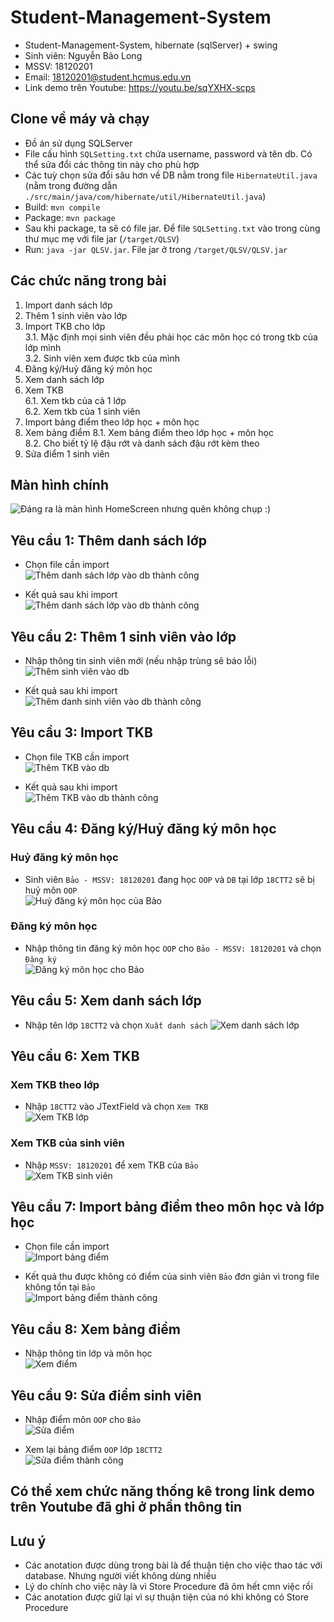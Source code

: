 # Student-Management-System

* Student-Management-System, hibernate (sqlServer) + swing  
* Sinh viên: Nguyễn Bảo Long  
* MSSV: 18120201  
* Email: 18120201@student.hcmus.edu.vn  
* Link demo trên Youtube: https://youtu.be/sqYXHX-scps  

## Clone về máy và chạy  

* Đồ án sử dụng SQLServer  
* File cấu hình `SQLSetting.txt` chứa username, password và tên db. Có thể sửa đổi các thông tin này cho phù hợp  
* Các tuỳ chọn sửa đổi sâu hơn về DB nằm trong file `HibernateUtil.java` (nằm trong đường dẫn `./src/main/java/com/hibernate/util/HibernateUtil.java`)  
* Build: `mvn compile`  
* Package: `mvn package`  
* Sau khi package, ta sẽ có file jar. Để file `SQLSetting.txt` vào trong cùng thư mục mẹ với file jar (`/target/QLSV`)  
* Run: `java -jar QLSV.jar`. File jar ở trong `/target/QLSV/QLSV.jar`  

## Các chức năng trong bài

1. Import danh sách lớp  
2. Thêm 1 sinh viên vào lớp  
3. Import TKB cho lớp  
    3.1. Mặc định mọi sinh viên đều phải học các môn học có trong tkb của lớp mình  
    3.2. Sinh viên xem được tkb của mình  
4. Đăng ký/Huỷ đăng ký môn học  
5. Xem danh sách lớp  
6. Xem TKB  
    6.1. Xem tkb của cả 1 lớp  
    6.2. Xem tkb của 1 sinh viên  
7. Import bảng điểm theo lớp học + môn học  
8. Xem bảng điểm
    8.1. Xem bảng điểm theo lớp học + môn học  
    8.2. Cho biết tỷ lệ đậu rớt và danh sách đậu rớt kèm theo  
9. Sửa điểm 1 sinh viên  

## Màn hình chính  

![Đáng ra là màn hình HomeScreen nhưng quên không chụp :) ](./commit/homeScreen.png)  

## Yêu cầu 1: Thêm danh sách lớp  

* Chọn file cần import  
![Thêm danh sách lớp vào db thành công](./commit/AddLop.png)  
  
* Kết quả sau khi import  
![Thêm danh sách lớp vào db thành công](./commit/AddLopThanhCong.png)  

## Yêu cầu 2: Thêm 1 sinh viên vào lớp  

* Nhập thông tin sinh viên mới (nếu nhập trùng sẽ báo lỗi)  
![Thêm sinh viên vào db](./commit/AddSinhVien.png)  
  
* Kết quả sau khi import  
![Thêm danh sinh viên vào db thành công](./commit/AddSinhVienThanhCong.png)  

## Yêu cầu 3: Import TKB  

* Chọn file TKB cần import  
![Thêm TKB vào db](./commit/AddTKB.png)  
  
* Kết quả sau khi import  
![Thêm TKB vào db thành công](./commit/AddTKBThanhCong.png)  

## Yêu cầu 4: Đăng ký/Huỷ đăng ký môn học  

### Huỷ đăng ký môn học  

* Sinh viên `Bảo - MSSV: 18120201` đang học `OOP` và `DB` tại lớp `18CTT2` sẽ bị huỷ môn `OOP`  
![Huỷ đăng ký môn học của Bảo](./commit/HuyDangKy.png)  

### Đăng ký môn học  

* Nhập thông tin đăng ký môn học `OOP` cho `Bảo - MSSV: 18120201` và chọn `Đăng ký`  
![Đăng ký môn học cho Bảo](./commit/DangKyMon.png)  

## Yêu cầu 5: Xem danh sách lớp  

* Nhập tên lớp `18CTT2` và chọn `Xuất danh sách`
![Xem danh sách lớp](./commit/AddSinhVienThanhCong1.png)  

## Yêu cầu 6: Xem TKB  

### Xem TKB theo lớp  

* Nhập `18CTT2` vào JTextField và chọn `Xem TKB`  
![Xem TKB lớp](./commit/XemTKBLop.png)  

### Xem TKB của sinh viên  

* Nhập `MSSV: 18120201` để xem TKB của `Bảo`  
![Xem TKB sinh viên](./commit/XemTKBSinhVien.png)  

## Yêu cầu 7: Import bảng điểm theo môn học và lớp học  

* Chọn file cần import  
![Import bảng điểm](./commit/AddBangDiem.png)  
  
* Kết quả thu được không có điểm của sinh viên `Bảo` đơn giản vì trong file không tồn tại `Bảo`  
![Import bảng điểm thành công](./commit/AddBangDiemThanhCong.png)  

## Yêu cầu 8: Xem bảng điểm  

* Nhập thông tin lớp và môn học  
![Xem điểm](./commit/XemDiem.png)  

## Yêu cầu 9: Sửa điểm sinh viên  

* Nhập điểm môn `OOP` cho `Bảo`  
![Sửa điểm](./commit/SuaDiem.png)  
  
* Xem lại bảng điểm `OOP` lớp `18CTT2`  
![Sửa điểm thành công](./commit/XemLai.png)  

## Có thể xem chức năng thống kê trong link demo trên Youtube đã ghi ở phần thông tin  

## Lưu ý  
* Các anotation được dùng trong bài là để thuận tiện cho việc thao tác với database. Nhưng người viết không dùng nhiều  
* Lý do chính cho việc này là vì Store Procedure đã ôm hết cmn việc rồi  
* Các anotation được giữ lại vì sự thuận tiện của nó khi không có Store Procedure  
